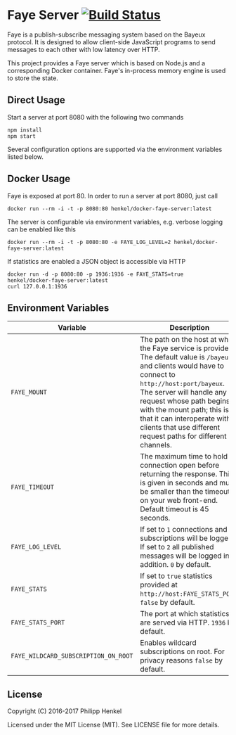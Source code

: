 Faye Server [![Build Status](https://travis-ci.org/henkel/docker-faye-server.svg?branch=master)](https://travis-ci.org/philipphenkel/docker-faye-server)
===========

Faye is a publish-subscribe messaging system based on the Bayeux protocol. It is designed to allow client-side JavaScript programs to send messages to each other with low latency over HTTP.

This project provides a Faye server which is based on Node.js and a corresponding Docker container. Faye's in-process memory engine is used to store the state.

Direct Usage
------------
Start a server at port 8080 with the following two commands

```console
npm install
npm start
```

Several configuration options are supported via the environment variables listed below.

Docker Usage
------------

Faye is exposed at port 80. In order to run a server at port 8080, just call

```console
docker run --rm -i -t -p 8080:80 henkel/docker-faye-server:latest
```

The server is configurable via environment variables, e.g. verbose logging can be enabled like this

```console
docker run --rm -i -t -p 8080:80 -e FAYE_LOG_LEVEL=2 henkel/docker-faye-server:latest
```

If statistics are enabled a JSON object is accessible via HTTP
```console
docker run -d -p 8080:80 -p 1936:1936 -e FAYE_STATS=true henkel/docker-faye-server:latest
curl 127.0.0.1:1936
```

Environment Variables
---------------------
Variable | Description
-------- | -----------
`FAYE_MOUNT` | The path on the host at which the Faye service is provided. The default value is `/bayeux` and clients would have to connect to `http://host:port/bayeux`. The server will handle any request whose path begins with the mount path; this is so that it can interoperate with clients that use different request paths for different channels.
`FAYE_TIMEOUT` | The maximum time to hold a connection open before returning the response. This is given in seconds and must be smaller than the timeout on your web front-end. Default timeout is 45 seconds.
`FAYE_LOG_LEVEL` | If set to `1` connections and subscriptions will be logged. If set to `2` all published messages will be logged in addition. `0` by default.
`FAYE_STATS` | If set to `true` statistics provided at `http://host:FAYE_STATS_PORT`. `false` by default.
`FAYE_STATS_PORT` | The port at which statistics are served via HTTP. `1936` by default.
`FAYE_WILDCARD_SUBSCRIPTION_ON_ROOT` | Enables wildcard subscriptions on root. For privacy reasons `false` by default.

License
-------

Copyright (C) 2016-2017 Philipp Henkel

Licensed under the MIT License (MIT). See LICENSE file for more details.
